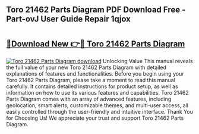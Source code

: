 ## Toro 21462 Parts Diagram PDF Download Free - Part-ovJ User Guide Repair 1qjox

# <h2><a href="http://dfkyfa.blite.top/?on=Toro+21462+Parts+Diagram">🔗Download New 👉🔴 Toro 21462 Parts Diagram</a></h2>

[![Toro 21462 Parts Diagram download](https://i.imgur.com/lujVjoI.png)](http://dfkyfa.blite.top/?on=Toro+21462+Parts+Diagram)
Unlocking Value This manual reveals the full value of your new Toro 21462 Parts Diagram with detailed explanations of features and functionalities. Before you begin using your Toro 21462 Parts Diagram, please take a moment to read this manual carefully. It contains detailed instructions for product setup, as well as information on how to use its various features and capabilities. Toro 21462 Parts Diagram comes with an array of advanced features, including geolocation, smart alerts, customizable themes, and multi-user access, all easily controlled through the user-friendly and intuitive interface. Thank You for Choosing Us! We appreciate your trust and support Toro 21462 Parts Diagram.
